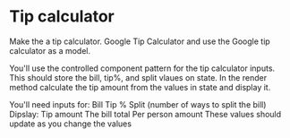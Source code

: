 # Tip calculator

Make the a tip calculator. Google Tip Calculator and use the Google tip calculator as a model.

You'll use the controlled component pattern for the tip calculator inputs. This should store the bill, tip%, and split vlaues on state. In the render method calculate the tip amount from the values in state and display it.

You'll need inputs for:
Bill
Tip %
Split (number of ways to split the bill)
Dipslay:
Tip amount
The bill total
Per person amount
These values should update as you change the values